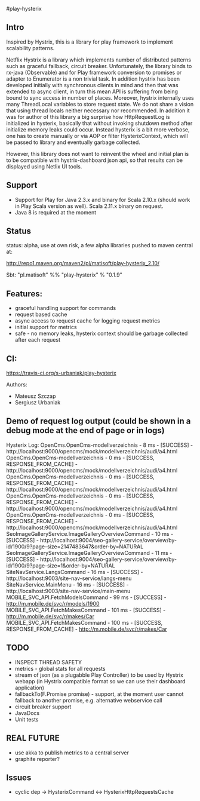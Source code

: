 #play-hysterix

## Intro

Inspired by Hystrix, this is a library for play framework to implement scalability patterns.

Netflix Hystrix is a library which implements number of distributed patterns such as graceful fallback, circuit breaker.
Unfortunately, the library binds to rx-java (Observable) and for Play framework conversion to promises or adapter to
Enumerator is a non trivial task. In addition hystrix has been developed initially with synchronous clients in mind and then
that was extended to async client, in turn this mean API is suffering from being bound to sync access in number of places.
Moreover, hystrix internally uses many ThreadLocal variables to store request state. We do not share a vision that
using thread locals neither necessary nor recommended. In addition it was for author of this library a big surprise how HttpRequestLog is initialized in hysterix,
basically that without invoking shutdown method after initialize memory leaks could occur. Instead hysterix is a bit more verbose, one
has to create manually or via AOP or filter HysterixContext, which will be passed to library and eventually garbage collected. 

However, this library does not want to reinvent the wheel and initial plan is to be compatible with hystrix-dashboard json api, so that results can be displayed using Netlix UI tools. 

## Support

- Support for Play for Java 2.3.x and binary for Scala 2.10.x (should work in Play Scala version as well). 
Scala 2.11.x binary on request.
- Java 8 is required at the moment

## Status 
status: alpha, use at own risk, a few alpha libraries pushed to maven central at:

http://repo1.maven.org/maven2/pl/matisoft/play-hysterix_2.10/

Sbt: "pl.matisoft" %% "play-hysterix" % "0.1.9"

## Features:
- graceful handling support for commands
- request based cache
- async access to request cache for logging request metrics
- initial support for metrics
- safe - no memory leaks, hysterix context should be garbage collected after each request

## CI:

https://travis-ci.org/s-urbaniak/play-hysterix

Authors:
- Mateusz Szczap
- Sergiusz Urbaniak

## Demo of request log output (could be shown in a debug mode at the end of page or in logs)
Hysterix Log:
OpenCms.OpenCms-modellverzeichnis - 8 ms - [SUCCESS] - http://localhost:9000/opencms/mock/modellverzeichnis/audi/a4.html
OpenCms.OpenCms-modellverzeichnis - 0 ms - [SUCCESS, RESPONSE_FROM_CACHE] - http://localhost:9000/opencms/mock/modellverzeichnis/audi/a4.html
OpenCms.OpenCms-modellverzeichnis - 0 ms - [SUCCESS, RESPONSE_FROM_CACHE] - http://localhost:9000/opencms/mock/modellverzeichnis/audi/a4.html
OpenCms.OpenCms-modellverzeichnis - 0 ms - [SUCCESS, RESPONSE_FROM_CACHE] - http://localhost:9000/opencms/mock/modellverzeichnis/audi/a4.html
OpenCms.OpenCms-modellverzeichnis - 0 ms - [SUCCESS, RESPONSE_FROM_CACHE] - http://localhost:9000/opencms/mock/modellverzeichnis/audi/a4.html
SeoImageGalleryService.ImageGalleryOverviewCommand - 10 ms - [SUCCESS] - http://localhost:9004/seo-gallery-service/overview/by-id/1900/9?page-size=2147483647&order-by=NATURAL
SeoImageGalleryService.ImageGalleryOverviewCommand - 11 ms - [SUCCESS] - http://localhost:9004/seo-gallery-service/overview/by-id/1900/9?page-size=1&order-by=NATURAL
SiteNavService.LangsCommand - 16 ms - [SUCCESS] - http://localhost:9003/site-nav-service/langs-menu
SiteNavService.MainMenu - 16 ms - [SUCCESS] - http://localhost:9003/site-nav-service/main-menu
MOBILE_SVC_API.FetchModelsCommand - 99 ms - [SUCCESS] - http://m.mobile.de/svc/r/models/1900
MOBILE_SVC_API.FetchMakesCommand - 101 ms - [SUCCESS] - http://m.mobile.de/svc/r/makes/Car
MOBILE_SVC_API.FetchMakesCommand - 100 ms - [SUCCESS, RESPONSE_FROM_CACHE] - http://m.mobile.de/svc/r/makes/Car

## TODO
- INSPECT THREAD SAFETY
- metrics - global stats for all requests
- stream of json (as a plugabble Play Controller) to be used by Hystrix webapp (in Hystrix compatible format so we can use their dashboard application)
- fallbackTo(F.Promise<T> promise) - support, at the moment user cannot fallback to another promise, e.g. alternative webservice call
- circuit breaker support
- JavaDocs
- Unit tests

## REAL FUTURE
- use akka to publish metrics to a central server
- graphite reporter?

## Issues
- cyclic dep -> HysterixCommand <-> HysterixHttpRequestsCache
